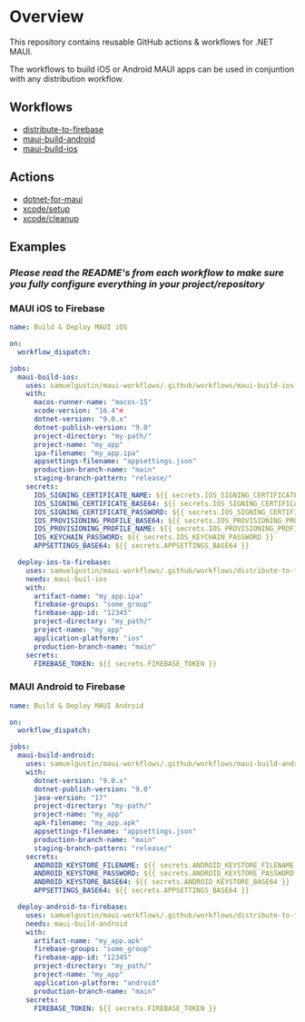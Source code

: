 # Overview

This repository contains reusable GitHub actions & workflows for .NET MAUI.

The workflows to build iOS or Android MAUI apps can be used in conjuntion with any distribution workflow.

## Workflows

- [distribute-to-firebase](https://github.com/samuelgustin/maui-workflows/blob/main/.github/workflows/distribute-to-firebase.md)
- [maui-build-android](https://github.com/samuelgustin/maui-workflows/blob/main/.github/workflows/maui-build-android.md)
- [maui-build-ios](https://github.com/samuelgustin/maui-workflows/blob/main/.github/workflows/maui-build-ios.md)

## Actions

- [dotnet-for-maui](https://github.com/samuelgustin/maui-workflows/tree/main/.github/actions/dotnet/setup-maui)
- [xcode/setup](https://github.com/samuelgustin/maui-workflows/tree/main/.github/actions/xcode/setup)
- [xcode/cleanup](https://github.com/samuelgustin/maui-workflows/tree/main/.github/actions/xcode/cleanup)

## Examples

### **_Please read the README's from each workflow to make sure you fully configure everything in your project/repository_**

### MAUI iOS to Firebase

```yaml
name: Build & Deploy MAUI iOS

on:
  workflow_dispatch:

jobs:
  maui-build-ios:
    uses: samuelgustin/maui-workflows/.github/workflows/maui-build-ios.yml@main
    with:
      macos-runner-name: "macos-15"
      xcode-version: "16.4"=
      dotnet-version: "9.0.x"
      dotnet-publish-version: "9.0"
      project-directory: "my-path/"
      project-name: "my_app"
      ipa-filename: "my_app.ipa"
      appsettings-filename: "appsettings.json"
      production-branch-name: "main"
      staging-branch-pattern: "release/"
    secrets:
      IOS_SIGNING_CERTIFICATE_NAME: ${{ secrets.IOS_SIGNING_CERTIFICATE_NAME }}
      IOS_SIGNING_CERTIFICATE_BASE64: ${{ secrets.IOS_SIGNING_CERTIFICATE_BASE64 }}
      IOS_SIGNING_CERTIFICATE_PASSWORD: ${{ secrets.IOS_SIGNING_CERTIFICATE_PASSWORD }}
      IOS_PROVISIONING_PROFILE_BASE64: ${{ secrets.IOS_PROVISIONING_PROFILE_BASE64 }}
      IOS_PROVISIONING_PROFILE_NAME: ${{ secrets.IOS_PROVISIONING_PROFILE_NAME }}
      IOS_KEYCHAIN_PASSWORD: ${{ secrets.IOS_KEYCHAIN_PASSWORD }}
      APPSETTINGS_BASE64: ${{ secrets.APPSETTINGS_BASE64 }}

  deploy-ios-to-firebase:
    uses: samuelgustin/maui-workflows/.github/workflows/distribute-to-firebase.yml@main
    needs: maui-buil-ios
    with:
      artifact-name: "my_app.ipa"
      firebase-groups: "some_group"
      firebase-app-id: "12345"
      project-directory: "my_path/"
      project-name: "my_app"
      application-platform: "ios"
      production-branch-name: "main"
    secrets:
      FIREBASE_TOKEN: ${{ secrets.FIREBASE_TOKEN }}
```

### MAUI Android to Firebase

```yaml
name: Build & Deploy MAUI Android

on:
  workflow_dispatch:

jobs:
  maui-build-android:
    uses: samuelgustin/maui-workflows/.github/workflows/maui-build-android.yml@main
    with:
      dotnet-version: "9.0.x"
      dotnet-publish-version: "9.0"
      java-version: "17"
      project-directory: "my-path/"
      project-name: "my_app"
      apk-filename: "my_app.apk"
      appsettings-filename: "appsettings.json"
      production-branch-name: "main"
      staging-branch-pattern: "release/"
    secrets:
      ANDROID_KEYSTORE_FILENAME: ${{ secrets.ANDROID_KEYSTORE_FILENAME }}
      ANDROID_KEYSTORE_PASSWORD: ${{ secrets.ANDROID_KEYSTORE_PASSWORD }}
      ANDROID_KEYSTORE_BASE64: ${{ secrets.ANDROID_KEYSTORE_BASE64 }}
      APPSETTINGS_BASE64: ${{ secrets.APPSETTINGS_BASE64 }}

  deploy-android-to-firebase:
    uses: samuelgustin/maui-workflows/.github/workflows/distribute-to-firebase.yml@main
    needs: maui-build-android
    with:
      artifact-name: "my_app.apk"
      firebase-groups: "some_group"
      firebase-app-id: "12345"
      project-directory: "my_path/"
      project-name: "my_app"
      application-platform: "android"
      production-branch-name: "main"
    secrets:
      FIREBASE_TOKEN: ${{ secrets.FIREBASE_TOKEN }}
```
